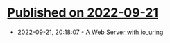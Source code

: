 # [Published on 2022-09-21](index.md)

* [2022-09-21, 20:18:07](https://lobste.rs/s/iwxurf/web_server_with_io_uring) - [A Web Server with io_uring](https://unixism.net/2020/04/io-uring-by-example-part-3-a-web-server-with-io-uring/)
